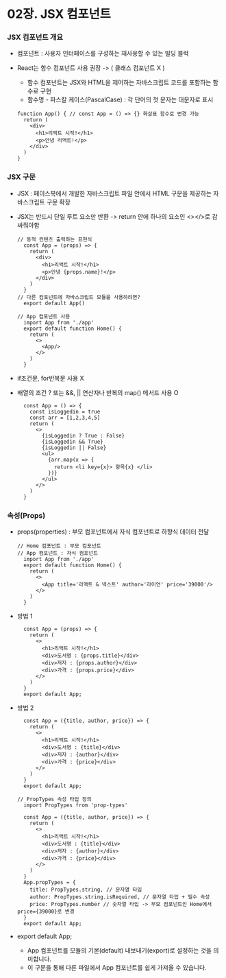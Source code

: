 # 02장. JSX 컴포넌트

### JSX 컴포넌트 개요

- 컴포넌트 : 사용자 인터페이스를 구성하는 재사용할 수 있는 빌딩 블럭
- React는 함수 컴포넌트 사용 권장 -> ( 클래스 컴포넌트 X )

  - 함수 컴포넌트는 JSX와 HTML을 제어하는 자바스크립트 코드를 포함하는 함수로 구현
  - 함수명 - 파스칼 케이스(PascalCase) : 각 단어의 첫 문자는 대문자로 표시

  ```JSX
  function App() { // const App = () => {} 화살표 함수로 변경 가능
    return (
      <div>
        <h1>리액트 시작!</h1>
        <p>안녕 리액트!</p>
      </div>
    )
  }
  ```

### JSX 구문

- JSX : 페이스북에서 개발한 자바스크립트 파일 안에서 HTML 구문을 제공하는 자바스크립트 구문 확장
- JSX는 반드시 단일 루트 요소만 반환 -> return 안에 하나의 요소인 <></>로 감싸줘야함

  ```JSX
  // 동적 컨텐츠 출력하는 표현식
    const App = (props) => {
      return (
        <div>
          <h1>리액트 시작!</h1>
          <p>안녕 {props.name}!</p>
        </div>
      )
    }
  // 다른 컴포넌트에 자바스크립트 모듈을 사용하려면?
    export default App()
  ```

  ```JSX
  // App 컴포넌트 사용
    import App from './app'
    export default function Home() {
      return (
        <>
          <App/>
        </>
      )
    }
  ```

- if조건문, for반복문 사용 X
- 배열의 조건 ? 또는 &&, || 연산자나 반복의 map() 메서드 사용 O
  ```JSX
    const App = () => {
      const isLoggedin = true
      const arr = [1,2,3,4,5]
      return (
        <>
          {isLoggedin ? True : False}
          {isLoggedin && True}
          {isLoggedin || False}
          <ul>
            {arr.map(x => {
              return <li key={x}> 항목{x} </li>
            })}
          </ul>
        </>
      )
    }
  ```

### 속성(Props)

- props(properties) : 부모 컴포넌트에서 자식 컴포넌트로 하향식 데이터 전달

  ```JSX
  // Home 컴포넌트 : 부모 컴포넌트
  // App 컴포넌트 : 자식 컴포넌트
    import App from './app'
    export default function Home() {
      return (
        <>
          <App title='리액트 & 넥스트' author='라이언' price='39000'/>
        </>
      )
    }
  ```

- 방법 1

  ```JSX
    const App = (props) => {
      return (
        <>
          <h1>리액트 시작!</h1>
          <div>도서명 : {props.title}</div>
          <div>저자 : {props.author}</div>
          <div>가격 : {props.price}</div>
        </>
      )
    }
    export default App;
  ```

- 방법 2

  ```JSX
    const App = ({title, author, price}) => {
      return (
        <>
          <h1>리액트 시작!</h1>
          <div>도서명 : {title}</div>
          <div>저자 : {author}</div>
          <div>가격 : {price}</div>
        </>
      )
    }
    export default App;
  ```

  ```TSX
  // PropTypes 속성 타입 정의
    import PropTypes from 'prop-types'

    const App = ({title, author, price}) => {
      return (
        <>
          <h1>리액트 시작!</h1>
          <div>도서명 : {title}</div>
          <div>저자 : {author}</div>
          <div>가격 : {price}</div>
        </>
      )
    }
    App.propTypes = {
      title: PropTypes.string, // 문자열 타입
      author: PropTypes.string.isRequired, // 문자열 타입 + 필수 속성
      price: PropTypes.number // 숫자열 타입 -> 부모 컴포넌트인 Home에서 price={39000}로 변경
    }
    export default App;
  ```

- export default App;
  - App 컴포넌트를 모듈의 기본(default) 내보내기(export)로 설정하는 것을 의미합니다.
  - 이 구문을 통해 다른 파일에서 App 컴포넌트를 쉽게 가져올 수 있습니다.
